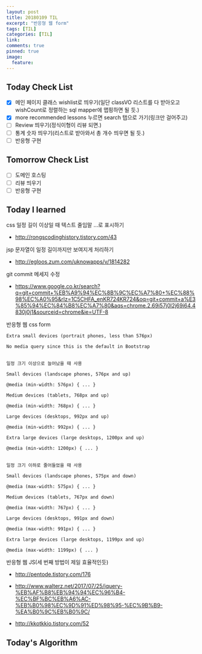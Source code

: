 ```yaml
---
layout: post
title: 20180109 TIL
excerpt: "반응형 웹 form"
tags: [TIL]
categories: [TIL]
link:
comments: true
pinned: true
image:
  feature:
---
```


## Today Check List

- [x] 메인 페이지 클래스 wishlist로 띄우기(일단 classVO 리스트를 다 받아오고 wishCount로 정렬하는 sql mapper에 맵핑하면 될 듯.)
- [x] more recommended lessons 누르면 search 탭으로 가기(링크만 걸어주고)
- [ ] Review 띄우기(정식이형이 리뷰 되면.)
- [ ] 통계 숫자 띄우기(리스트로 받아와서 총 개수 띄우면 될 듯.)
- [ ] 반응형 구현

## Tomorrow Check List

- [ ] 도메인 호스팅
- [ ] 리뷰 띄우기
- [ ] 반응형 구현

## Today I learned

css 일정 길이 이상일 때 텍스트 줄임말 …로 표시하기

* http://rongscodinghistory.tistory.com/43

jsp 문자열이 일정 길이까지만 보여지게 처리하기

* http://egloos.zum.com/uknowapps/v/1814282

git commit 메세지 수정

* https://www.google.co.kr/search?q=git+commit+%EB%A9%94%EC%8B%9C%EC%A7%80+%EC%88%98%EC%A0%95&rlz=1C5CHFA_enKR724KR724&oq=git+commit+a%E3%85%94%EC%84%B8%EC%A7%80&aqs=chrome.2.69i57j0l2j69i64.4830j0j1&sourceid=chrome&ie=UTF-8



반응형 웹 css form

```
Extra small devices (portrait phones, less than 576px)

No media query since this is the default in Bootstrap


일정 크기 이상으로 늘어났을 때 사용

Small devices (landscape phones, 576px and up)

@media (min-width: 576px) { ... }

Medium devices (tablets, 768px and up)

@media (min-width: 768px) { ... }

Large devices (desktops, 992px and up)

@media (min-width: 992px) { ... }

Extra large devices (large desktops, 1200px and up)

@media (min-width: 1200px) { ... } 


일정 크기 이하로 줄어들었을 때 사용

Small devices (landscape phones, 575px and down)

@media (max-width: 575px) { ... }

Medium devices (tablets, 767px and down)

@media (max-width: 767px) { ... }

Large devices (desktops, 991px and down)

@media (max-width: 991px) { ... }

Extra large devices (large desktops, 1199px and up)

@media (max-width: 1199px) { ... } 
```



반응형 웹 JS(세 번째 방법이 제일 효율적인듯)

* http://pentode.tistory.com/176


* http://www.walterz.net/2017/07/25/jquery-%EB%AF%B8%EB%94%94%EC%96%B4-%EC%BF%BC%EB%A6%AC-%EB%B0%98%EC%9D%91%ED%98%95-%EC%9B%B9-%EA%B0%9C%EB%B0%9C/
* http://kkotkkio.tistory.com/52

## Today's Algorithm

